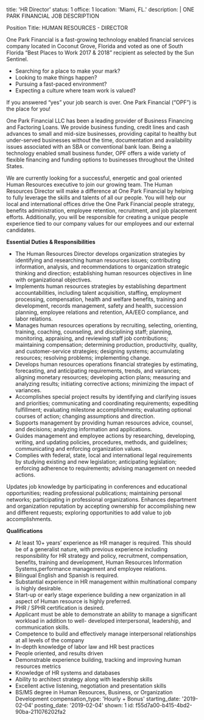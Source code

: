 title: 'HR Director'
status: 1
office: 1
location: 'Miami, FL.'
description: |
  ONE PARK FINANCIAL
  JOB DESCRIPTION
  
  Position Title:
  HUMAN RESOURCES - DIRECTOR
  
  One Park Financial is a fast-growing technology enabled financial services company located in Coconut Grove, Florida and voted as one of South Florida “Best Places to Work 2017 &amp; 2018” recipient as selected by the Sun Sentinel.
  
  - Searching for a place to make your mark?
  - Looking to make things happen?
  - Pursuing a fast-paced environment?
  - Expecting a culture where team work is valued?
  
  If you answered “yes” your job search is over. One Park Financial (“OPF”) is the place for you!
  
  One Park Financial LLC has been a leading provider of Business Financing and Factoring Loans. We provide business funding, credit lines and cash advances to small and mid-size businesses, providing
  capital to healthy but under-served businesses without the time, documentation and availability issues associated with an SBA or conventional bank loan. Being a technology enabled small business
  funder, OPF offers a wide variety of flexible financing and funding options to businesses throughout the United States.
  
  We are currently looking for a successful, energetic and goal oriented Human Resources executive to join our growing team. The Human Resources Director will make a difference at One Park Financial by helping to fully leverage the skills and talents of all our people. You will help our local and international offices drive the One Park Financial people strategy, benefits administration, employee retention, recruitment, and job placement efforts. Additionally, you will be responsible for creating a unique people experience tied to our company values for our employees and our external candidates.
  
  **Essential Duties &amp; Responsibilities**
  
  - The Human Resources Director develops organization strategies by identifying and researching human resources issues; contributing information, analysis, and recommendations to organization strategic thinking and direction; establishing human resources objectives in line with organizational objectives.
  - Implements human resources strategies by establishing department accountabilities, including talent acquisition, staffing, employment processing, compensation, health and welfare benefits, training and development, records management, safety and health, succession planning, employee relations and retention, AA/EEO compliance, and labor relations.
  - Manages human resources operations by recruiting, selecting, orienting, training, coaching, counseling, and disciplining staff; planning, monitoring, appraising, and reviewing staff job contributions; maintaining compensation; determining production, productivity, quality, and customer-service strategies; designing systems; accumulating resources; resolving problems; implementing change.
  - Develops human resources operations financial strategies by estimating, forecasting, and anticipating requirements, trends, and variances; aligning monetary resources; developing action plans; measuring and analyzing results; initiating corrective actions; minimizing the impact of variances.
  - Accomplishes special project results by identifying and clarifying issues and priorities; communicating and coordinating requirements; expediting fulfillment; evaluating milestone accomplishments; evaluating optional courses of action; changing assumptions and direction.
  - Supports management by providing human resources advice, counsel, and decisions; analyzing information and applications.
  - Guides management and employee actions by researching, developing, writing, and updating policies, procedures, methods, and guidelines; communicating and enforcing organization values.
  - Complies with federal, state, local and international legal requirements by studying existing and new legislation; anticipating legislation; enforcing adherence to requirements; advising management on needed actions.
  
  Updates job knowledge by participating in conferences and educational opportunities; reading professional publications; maintaining personal networks; participating in professional
  organizations. Enhances department and organization reputation by accepting ownership for accomplishing new and different requests; exploring opportunities to add value to job
  accomplishments.
  
  **Qualifications**
  
  - At least 10+ years’ experience as HR manager is required. This should be of a generalist nature, with previous experience including responsibility for HR strategy and policy, recruitment, compensation, benefits, training and development, Human Resources Information Systems,performance management and employee relations.
  - Bilingual English and Spanish is required.
  - Substantial experience in HR management within multinational company is highly desirable.
  - Start-up or early stage experience building a new organization in all aspect of Human resource is highly preferred.
  - PHR / SPHR certification is desired.
  - Applicant must be able to demonstrate an ability to manage a significant workload in addition to well- developed interpersonal, leadership, and communication skills.
  - Competence to build and effectively manage interpersonal relationships at all levels of the company
  - In-depth knowledge of labor law and HR best practices
  - People oriented, and results driven
  - Demonstrable experience building, tracking and improving human resources metrics
  - Knowledge of HR systems and databases
  - Ability to architect strategy along with leadership skills
  - Excellent active listening, negotiation and presentation skills
  - BS/MS degree in Human Resources, Business, or Organization Development
compensation_type: 'Hourly + Bonus'
starting_date: '2019-02-04'
posting_date: '2019-02-04'
shown: 1
id: f55d7a00-b415-4bd2-90ba-211076202fa2

